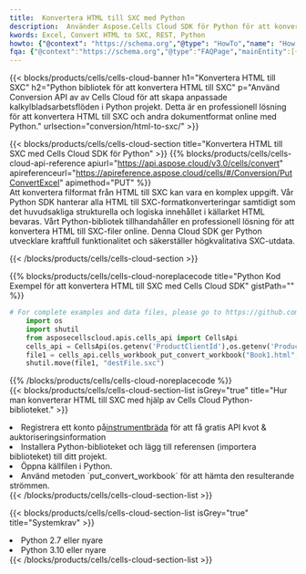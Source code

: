 ```yaml
---
title:  Konvertera HTML till SXC med Python
description:  Använder Aspose.Cells Cloud SDK för Python för att konvertera en fil i HTML-format till en fil i SXC-format.
kwords: Excel, Convert HTML to SXC, REST, Python
howto: {"@context": "https://schema.org","@type": "HowTo","name": "How to convert HTML to SXC using the Cells Cloud Python library.","description": "How to convert HTML to SXC using the Cells Cloud Python library.","image": {"@type": "ImageObject"},"url": "/python/conversion/html-to-sxc/","step": [{ "@type": "HowToStep","name": "How to convert HTML to SXC using the Cells Cloud Python library. step 1", "image": {"@type": "ImageObject",},"url": "/python/conversion/html-to-sxc/","text": "Register an account at <a href='https://dashboard.aspose.cloud/'>Dashboard</a> to get free API quota & authorization details",},{ "@type": "HowToStep","name": "How to convert HTML to SXC using the Cells Cloud Python library. step 1", "image": {"@type": "ImageObject",},"url": "/python/conversion/html-to-sxc/","text": "Install Python library and add the reference (import the library) to your project.",},{ "@type": "HowToStep","name": "How to convert HTML to SXC using the Cells Cloud Python library. step 1", "image": {"@type": "ImageObject",},"url": "/python/conversion/html-to-sxc/","text": "Open the source file in Python.",},{ "@type": "HowToStep","name": "How to convert HTML to SXC using the Cells Cloud Python library. step 1", "image": {"@type": "ImageObject",},"url": "/python/conversion/html-to-sxc/","text": "Use the `put_convert_workbook` method to retrieve the resulting stream.",}, ],"supply": {"@type": "HowToSupply","name": "document"},"tool": [{"@type": "HowToTool","name": "PyCharm, Visual Studio Code, Sublime, Eclipse"},{"@type": "HowToTool","name": "Aspose Cells"}],"totalTime": "PT6M"}
fqa: {"@context":"https://schema.org","@type":"FAQPage","mainEntity":[{"@type":"Question","name":"Why convert file formats in C# using REST API?","acceptedAnswer":{"@type":"Answer","text":"Documents are encoded in many ways, and some files may be incompatible with the software you use. To open and read such files, just convert them to appropriate file formats.<br/><ol><li>Install .NET SDK and add the reference (import the library) to your project.</li><li>Open the source file in C# using REST API.</li><li>Call the PutConvertWorkbookRequest() method, passing an output filename with required extension.</li><li>Get the result of conversion as a separate file.</li></ol>"}},{"@type":"Question","name":"What file formats can I convert with your C# library?","acceptedAnswer":{"@type":"Answer","text":"We support a variety of file formats for conversion using .NET library, including XLSX, Excel, xls , PDF, CSV, HTML, Markdown, XML, PNG, JPG, TIFF, Json, TXT and many more."}},{"@type":"Question","name":"What is the maximum allowed file size for conversion using this .NET library?","acceptedAnswer":{"@type":"Answer","text":"There are no file size limits for format conversions using .NET library."}}]}
---
```

{{< blocks/products/cells/cells-cloud-banner h1="Konvertera HTML till SXC" h2="Python bibliotek för att konvertera HTML till SXC" p="Använd Conversion API av av Cells Cloud för att skapa anpassade kalkylbladsarbetsflöden i Python projekt. Detta är en professionell lösning för att konvertera HTML till SXC och andra dokumentformat online med Python." urlsection="conversion/html-to-sxc/" >}}

{{< blocks/products/cells/cells-cloud-section title="Konvertera HTML till SXC med Cells Cloud SDK för Python" >}}
{{% blocks/products/cells/cells-cloud-api-reference apiurl="https://api.aspose.cloud/v3.0/cells/convert" apireferenceurl="https://apireference.aspose.cloud/cells/#/Conversion/PutConvertExcel" apimethod="PUT" %}}
<br/>
Att konvertera filformat från HTML till SXC kan vara en komplex uppgift. Vår Python SDK hanterar alla HTML till SXC-formatkonverteringar samtidigt som det huvudsakliga strukturella och logiska innehållet i källarket HTML bevaras. Vårt Python-bibliotek tillhandahåller en professionell lösning för att konvertera HTML till SXC-filer online. Denna Cloud SDK ger Python utvecklare kraftfull funktionalitet och säkerställer högkvalitativa SXC-utdata.

{{< /blocks/products/cells/cells-cloud-section >}}

{{% blocks/products/cells/cells-cloud-noreplacecode title="Python Kod Exempel för att konvertera HTML till SXC med Cells Cloud SDK" gistPath="" %}}
 
```python
# For complete examples and data files, please go to https://github.com/aspose-cells-cloud/aspose-cells-cloud-python/
    import os
    import shutil
    from asposecellscloud.apis.cells_api import CellsApi
    cells_api = CellsApi(os.getenv('ProductClientId'),os.getenv('ProductClientSecret'))
    file1 = cells_api.cells_workbook_put_convert_workbook("Book1.html",format="sxc")
    shutil.move(file1, "destFile.sxc")     
```
 
{{% /blocks/products/cells/cells-cloud-noreplacecode %}}
<br/>
{{< blocks/products/cells/cells-cloud-section-list isGrey="true" title="Hur man konverterar HTML till SXC med hjälp av Cells Cloud Python-biblioteket." >}}
<li> Registrera ett konto på<a href="https://dashboard.aspose.cloud/">instrumentbräda</a> för att få gratis API kvot & auktoriseringsinformation</li>
<li>Installera Python-biblioteket och lägg till referensen (importera biblioteket) till ditt projekt.</li>
<li>Öppna källfilen i Python.</li>
<li>Använd metoden `put_convert_workbook` för att hämta den resulterande strömmen.</li>
{{< /blocks/products/cells/cells-cloud-section-list >}}

{{< blocks/products/cells/cells-cloud-section-list isGrey="true" title="Systemkrav" >}}
<li>Python 2.7 eller nyare</li>
<li>Python 3.10 eller nyare</li>
{{< /blocks/products/cells/cells-cloud-section-list >}}
